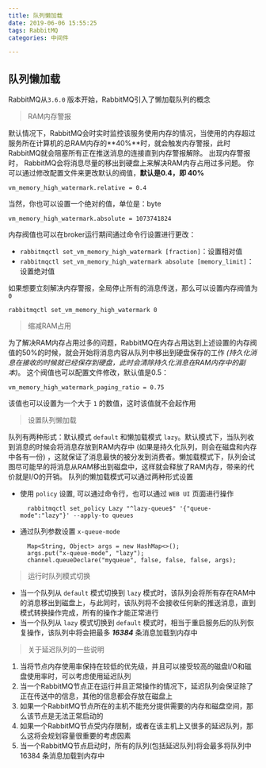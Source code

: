 ```yaml
---
title: 队列懒加载
date: 2019-06-06 15:55:25
tags: RabbitMQ
categories: 中间件

---
```


## 队列懒加载

RabbitMQ从`3.6.0` 版本开始，RabbitMQ引入了懒加载队列的概念

> RAM内存警报

 默认情况下，RabbitMQ会时实时监控该服务使用内存的情况，当使用的内存超过服务所在计算机的总RAM内存的**40%**时，就会触发内存警报，此时RabbitMQ就会阻塞所有正在推送消息的连接直到内存警报解除。 出现内存警报时， RabbitMQ会将消息尽量的移出到硬盘上来解决RAM内存占用过多问题。 你可以通过修改配置文件来更改默认的阀值，**默认是0.4，即 40%**

	vm_memory_high_watermark.relative = 0.4

当然，你也可以设置一个绝对的值，单位是：byte

	vm_memory_high_watermark.absolute = 1073741824

内存阀值也可以在broker运行期间通过命令行设置进行更改：

- `rabbitmqctl set_vm_memory_high_watermark [fraction]`：设置相对值
- `rabbitmqctl set_vm_memory_high_watermark absolute [memory_limit]`：设置绝对值

如果想要立刻解决内存警报，全局停止所有的消息传送，那么可以设置内存阀值为 `0`

	rabbitmqctl set_vm_memory_high_watermark 0

> 缩减RAM占用

为了解决RAM内存占用过多的问题，RabbitMQ在内存占用达到上述设置的内存阀值的50%的时候，就会开始将消息内容从队列中移出到硬盘保存的工作 *(持久化消息在接收的时候就已经保存到硬盘，此时会清除持久化消息在RAM内存中的副本)*。 这个阀值也可以配置文件修改，默认值是0.5：

	vm_memory_high_watermark_paging_ratio = 0.75

该值也可以设置为一个大于 `1` 的数值，这时该值就不会起作用

> 设置队列懒加载

队列有两种形式：默认模式 `default` 和懒加载模式 `lazy`。默认模式下，当队列收到消息的时候会将消息存放到RAM内存中 (如果是持久化队列，则会在磁盘和内存中各有一份) ，这就保证了消息最快的被分发到消费者。懒加载模式下，队列会试图尽可能早的将消息从RAM移出到磁盘中，这样就会释放了RAM内存，带来的代价就是I/O的开销。 队列的懒加载模式可以通过两种形式设置

- 使用 `policy` 设置, 可以通过命令行，也可以通过 `WEB UI` 页面进行操作

		rabbitmqctl set_policy Lazy "^lazy-queue$" '{"queue-mode":"lazy"}' --apply-to queues

- 通过队列参数设置 `x-queue-mode`

		Map<String, Object> args = new HashMap<>();
		args.put("x-queue-mode", "lazy");
		channel.queueDeclare("myqueue", false, false, false, args);

> 运行时队列模式切换

- 当一个队列从 `default` 模式切换到 `lazy` 模式时，该队列会将所有存在RAM中的消息移出到磁盘上，与此同时，该队列将不会接收任何新的推送消息，直到模式转换操作完成，所有的操作才能正常进行
- 当一个队列从 `lazy` 模式切换到 `default` 模式时，相当于重启服务后的队列恢复操作，该队列中将会把最多 ***16384*** 条消息加载到内存中

> 关于延迟队列的一些说明

1. 当将节点内存使用率保持在较低的优先级，并且可以接受较高的磁盘I/O和磁盘使用率时，可以考虑使用延迟队列
2. 当一个RabbitMQ节点正在运行并且正常操作的情况下，延迟队列会保证除了正在传送中的信息，其他的信息都会存放在磁盘上
3. 如果一个RabbitMQ节点所在的主机不能充分提供需要的内存和磁盘空间，那么该节点是无法正常启动的
4. 如果一个RabbitMQ节点受内存限制，或者在该主机上又很多的延迟队列，那么这将会规划容量很重要的考虑因素
5. 当一个RabbitMQ节点启动时，所有的队列(包括延迟队列)将会最多将队列中 16384 条消息加载到内存中